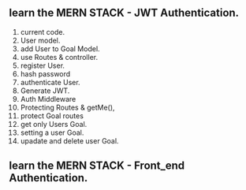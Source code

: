 ## learn the MERN STACK - JWT Authentication.

1. current code.
2. User model.
3. add User to Goal Model.
4. use Routes & controller.
5. register User.
6. hash password
7. authenticate User.
8. Generate JWT.
9. Auth Middleware
10. Protecting Routes & getMe(),
11. protect Goal routes
12. get only Users Goal. 
13. setting a user Goal.
14. upadate and delete user Goal.

## learn the MERN STACK - Front_end Authentication.
